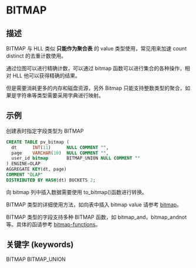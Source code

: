 # BITMAP

## 描述

BITMAP 与 HLL 类似 **只能作为聚合表** 的 value 类型使用，常见用来加速 count distinct 的去重计数使用。

通过位图可以进行精确计数，可以通过 bitmap 函数可以进行集合的各种操作，相对 HLL 他可以获得精确的结果。

但是需要消耗更多的内存和磁盘资源，另外 Bitmap 只能支持整数类型的聚合，如果是字符串等类型需要采用字典进行映射。

## 示例

创建表时指定字段类型为 BITMAP

```sql
CREATE TABLE pv_bitmap (
  dt      INT(11)      NULL COMMENT "",
  page    VARCHAR(10)  NULL COMMENT "",
  user_id bitmap       BITMAP_UNION NULL COMMENT ""
) ENGINE=OLAP
AGGREGATE KEY(dt, page)
COMMENT "OLAP"
DISTRIBUTED BY HASH(dt) BUCKETS 2;
```

向 bitmap 列中插入数据需要使用 to_bitmap()函数进行转换。

BITMAP 类型的详细使用方法，如向表中插入 bitmap value 请参考 [bitmap](/sql-reference/sql-functions/aggregate-functions/bitmap.md)。

BITMAP 类型的字段支持多种 BITMAP 函数，如 bitmap_and，bitmap_andnot 等。具体的函请参考 [bitmap-functions](/sql-reference/sql-functions/bitmap-functions/bitmap_and.md)。

## 关键字 (keywords)

BITMAP BITMAP_UNION
